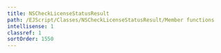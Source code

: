 ```yaml
---
title: NSCheckLicenseStatusResult
path: /EJScript/Classes/NSCheckLicenseStatusResult/Member functions
intellisense: 1
classref: 1
sortOrder: 1550
---
```





